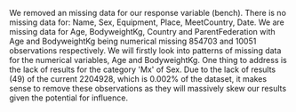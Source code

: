 We removed an missing data for our response variable (bench).
There is no missing data for: Name, Sex, Equipment, Place, MeetCountry, Date.
We are missing data for Age, BodyweightKg, Country and ParentFederation with Age and BodyweightKg being numerical missing 854703 and 10051 observations respectively.
We will firstly look into patterns of missing data for the numerical variables, Age and BodyweightKg.
One thing to address is the lack of results for the category 'Mx' of Sex. Due to the lack of results (49) of the current 2204928, which is 0.002% of the dataset, it makes sense to remove these observations as they will 
massively skew our results given the potential for influence.
